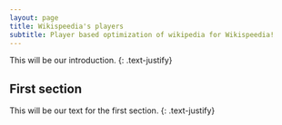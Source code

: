 ```yaml
---
layout: page
title: Wikispeedia's players
subtitle: Player based optimization of wikipedia for Wikispeedia!
---
```


This will be our introduction.
{: .text-justify}

## First section

This will be our text for the first section. 
{: .text-justify}

